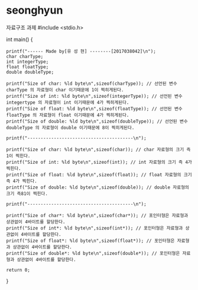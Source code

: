 # seonghyun
자료구조 과제
#include <stdio.h>

int main()
{

	printf("------ Made by[유 성 현] --------[2017038042]\n");
	char charType;
	int integerType;
	float floatType;
	double doubleType;

	printf("Size of char: %ld byte\n",sizeof(charType)); // 선언된 변수charType 의 자료형이 char 이기때문에 1이 찍히게된다.
	printf("Size of int: %ld byte\n",sizeof(integerType)); // 선언된 변수 integertype 의 자료형이 int 이기때문에 4가 찍히게된다.
	printf("Size of float: %ld byte\n",sizeof(floatType)); // 선언된 변수 floatType 의 자료형이 float 이기때문에 4가 찍히게된다.
	printf("Size of double: %ld byte\n",sizeof(doubleType)); // 선언된 변수 doubleType 의 자료형이 double 이기때문에 8이 찍히게된다.

	printf("----------------------------------------\n");

	printf("Size of char: %ld byte\n",sizeof(char)); // char 자료형의 크기 즉 1이 찍힌다.
	printf("Size of int: %ld byte\n",sizeof(int)); // int 자료형의 크기 즉 4가 찍힌다.
	printf("Size of float: %ld byte\n",sizeof(float)); // float 자료형의 크기 즉 4가 찍힌다.
	printf("Size of double: %ld byte\n",sizeof(double)); // double 자료형의 크기 즉81이 찍힌다.

	printf("----------------------------------------\n");

	printf("Size of char*: %ld byte\n",sizeof(char*)); // 포인터형은 자료형과 상관없이 4바이트를 할당한다.
	printf("Size of int*: %ld byte\n",sizeof(int*)); // 포인터형은 자료형과 상관없이 4바이트를 할당한다.
	printf("Size of float*: %ld byte\n",sizeof(float*)); // 포인터형은 자료형과 상관없이 4바이트를 할당한다.
	printf("Size of double*: %ld byte\n",sizeof(double*)); // 포인터형은 자료형과 상관없이 4바이트를 할당한다.

	return 0;



}
